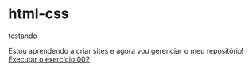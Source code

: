 # html-css
testando

Estou aprendendo a criar sites e agora vou gerenciar o meu repositório!
<a href="https://acavellar.github.io/html-css/exercicios/ex002/">Executar o exercício 002</a>